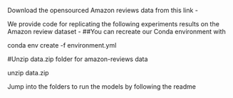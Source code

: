 


Download the opensourced Amazon reviews data from this link - 

We provide code for replicating the following experiments results on the Amazon review dataset - 
    ##You can recreate our Conda environment with

conda env create -f environment.yml

#Unzip data.zip folder for amazon-reviews data

unzip data.zip


Jump into the folders to run the models by following the readme
    

